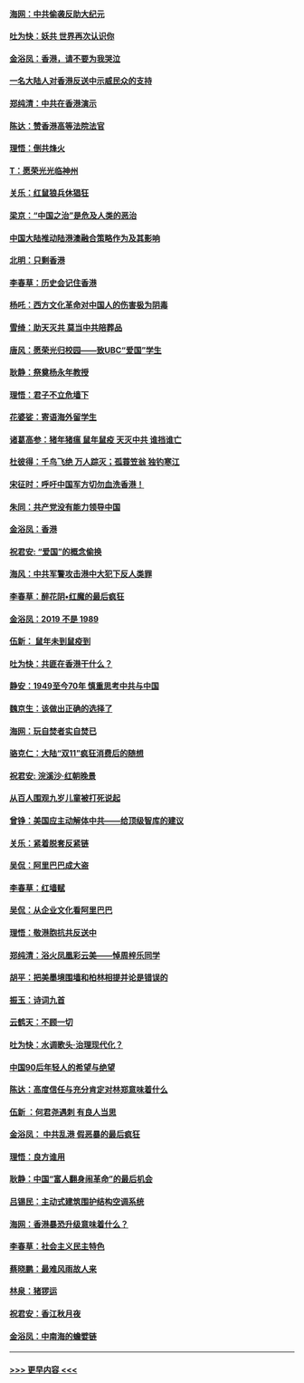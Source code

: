 #### [海网：中共偷袭反助大纪元](../pages/nsc993/n11673515.md?t=11222333) 
#### [吐为快：妖共 世界再次认识你](../pages/nsc993/n11673506.md?t=11222333) 
#### [金浴凤：香港，请不要为我哭泣](../pages/nsc993/n11673248.md?t=11222333) 
#### [一名大陆人对香港反送中示威民众的支持](../pages/nsc993/n11672615.md?t=11222333) 
#### [郑纯清：中共在香港演示](../pages/nsc993/n11670539.md?t=11222333) 
#### [陈达：赞香港高等法院法官](../pages/nsc993/n11669542.md?t=11222333) 
#### [理悟：倒共烽火](../pages/nsc993/n11668844.md?t=11222333) 
#### [T：愿荣光光临神州](../pages/nsc993/n11668421.md?t=11222333) 
#### [关乐：红鼠狼兵休猖狂](../pages/nsc993/n11668378.md?t=11222333) 
#### [梁京：“中国之治”是危及人类的恶治](../pages/nsc993/n11668328.md?t=11222333) 
#### [中国大陆推动陆港澳融合策略作为及其影响](../pages/nsc993/n11668157.md?t=11222333) 
#### [北明：只剩香港](../pages/nsc993/n11668002.md?t=11222333) 
#### [李春草：历史会记住香港](../pages/nsc993/n11667927.md?t=11222333) 
#### [杨吒：西方文化革命对中国人的伤害极为阴毒](../pages/nsc993/n11664521.md?t=11222333) 
#### [雪绮：助天灭共 莫当中共陪葬品](../pages/nsc993/n11662650.md?t=11222333) 
#### [唐风：愿荣光归校园——致UBC“爱国”学生](../pages/nsc993/n11662194.md?t=11222333) 
#### [耿静：祭奠杨永年教授](../pages/nsc993/n11662514.md?t=11222333) 
#### [理悟：君子不立危墙下](../pages/nsc993/n11662172.md?t=11222333) 
#### [花婆娑：寄语海外留学生](../pages/nsc993/n11662121.md?t=11222333) 
#### [诸葛高参：猪年猪瘟 鼠年鼠疫 天灭中共 谁挡谁亡](../pages/nsc993/n11661980.md?t=11222333) 
#### [杜彼得：千鸟飞绝 万人踪灭；孤蓑笠翁 独钓寒江](../pages/nsc993/n11661170.md?t=11222333) 
#### [宋征时：呼吁中国军方切勿血洗香港！](../pages/nsc993/n11415318.md?t=11222333) 
#### [朱同：共产党没有能力领导中国](../pages/nsc993/n11660421.md?t=11222333) 
#### [金浴凤：香港](../pages/nsc993/n11660419.md?t=11222333) 
#### [祝君安: “爱国”的概念偷换](../pages/nsc993/n11659706.md?t=11222333) 
#### [海风：中共军警攻击港中大犯下反人类罪](../pages/nsc993/n11659632.md?t=11222333) 
#### [李春草：醉花阴•红魔的最后疯狂](../pages/nsc993/n11659287.md?t=11222333) 
#### [金浴凤：2019 不是 1989](../pages/nsc993/n11657663.md?t=11222333) 
#### [伍新： 鼠年未到鼠疫到](../pages/nsc993/n11655098.md?t=11222333) 
#### [吐为快：共匪在香港干什么？](../pages/nsc993/n11654891.md?t=11222333) 
#### [静安：1949至今70年 慎重思考中共与中国](../pages/nsc993/n11651244.md?t=11222333) 
#### [魏京生：该做出正确的选择了](../pages/nsc993/n11653084.md?t=11222333) 
#### [海网：玩自焚者实自焚已](../pages/nsc993/n11652423.md?t=11222333) 
#### [骆克仁：大陆“双11”疯狂消费后的随想](../pages/nsc993/n11652305.md?t=11222333) 
#### [祝君安: 浣溪沙·红朝晚景](../pages/nsc993/n11652258.md?t=11222333) 
#### [从百人围观九岁儿童被打死说起](../pages/nsc993/n11651030.md?t=11222333) 
#### [曾铮：美国应主动解体中共——给顶级智库的建议](../pages/nsc993/n11649888.md?t=11222333) 
#### [关乐：紧着脱套反紧链](../pages/nsc993/n11649069.md?t=11222333) 
#### [吴侃：阿里巴巴成大盗](../pages/nsc993/n11645523.md?t=11222333) 
#### [李春草：红墙赋](../pages/nsc993/n11646389.md?t=11222333) 
#### [吴侃：从企业文化看阿里巴巴](../pages/nsc993/n11645476.md?t=11222333) 
#### [理悟：敬港胞抗共反送中](../pages/nsc993/n11645466.md?t=11222333) 
#### [郑纯清：浴火凤凰彩云美——悼周梓乐同学](../pages/nsc993/n11645155.md?t=11222333) 
#### [胡平：把美墨境围墙和柏林相提并论是错误的](../pages/nsc993/n11645134.md?t=11222333) 
#### [振玉：诗词九首](../pages/nsc993/n11644081.md?t=11222333) 
#### [云鹤天：不顾一切](../pages/nsc993/n11643508.md?t=11222333) 
#### [吐为快：水调歌头·治理现代化？](../pages/nsc993/n11643485.md?t=11222333) 
#### [中国90后年轻人的希望与绝望](../pages/nsc993/n11642317.md?t=11222333) 
#### [陈达：高度信任与充分肯定对林郑意味着什么](../pages/nsc993/n11641441.md?t=11222333) 
#### [伍新 ：何君尧遇刺 有良人当思](../pages/nsc993/n11641503.md?t=11222333) 
#### [金浴凤： 中共乱港  假恶暴的最后疯狂](../pages/nsc993/n11641495.md?t=11222333) 
#### [理悟：良方谁用](../pages/nsc993/n11641463.md?t=11222333) 
#### [耿静：中国“富人翻身闹革命”的最后机会](../pages/nsc993/n11640655.md?t=11222333) 
#### [吕锡民：主动式建筑围护结构空调系统](../pages/nsc993/n11640168.md?t=11222333) 
#### [海网：香港暴恐升级意味着什么？](../pages/nsc993/n11635904.md?t=11222333) 
#### [李春草：社会主义民主特色](../pages/nsc993/n11634657.md?t=11222333) 
#### [蔡晓鹏：最难风雨故人来](../pages/nsc993/n11633145.md?t=11222333) 
#### [林泉：猪猡运](../pages/nsc993/n11631469.md?t=11222333) 
#### [祝君安：香江秋月夜](../pages/nsc993/n11631440.md?t=11222333) 
#### [金浴凤：中南海的蟾嬖链](../pages/nsc993/n11631290.md?t=11222333) 

----
#### [ >>> 更早内容 <<< ](../indexes/nsc993-earlier.md)
